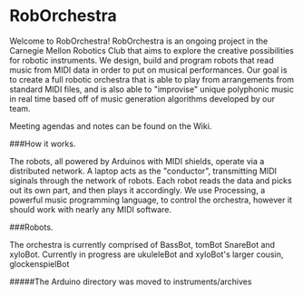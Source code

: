 RobOrchestra
=============

Welcome to RobOrchestra! RobOrchestra is an ongoing project in the Carnegie Mellon Robotics Club that aims to explore the creative possibilities for robotic instruments. We design, build and program robots that read music from MIDI data in order to put on musical performances. Our goal is to create a full robotic orchestra that is able to play from arrangements from standard MIDI files, and is also able to "improvise" unique polyphonic music in real time based off of music generation algorithms developed by our team.


Meeting agendas and notes can be found on the Wiki.

###How it works.
	
The robots, all powered by Arduinos with MIDI shields, operate via a distributed network. A laptop acts as the "conductor", transmitting MIDI siginals through the network of robots. Each robot reads the data and picks out its own part, and then plays it accordingly. We use Processing, a powerful music programming language, to control the orchestra, however it should work with nearly any MIDI software.


###Robots.

The orchestra is currently comprised of BassBot, tomBot SnareBot and xyloBot. Currently in progress are ukuleleBot and xyloBot's larger cousin, glockenspielBot


#####The Arduino directory was moved to instruments/archives